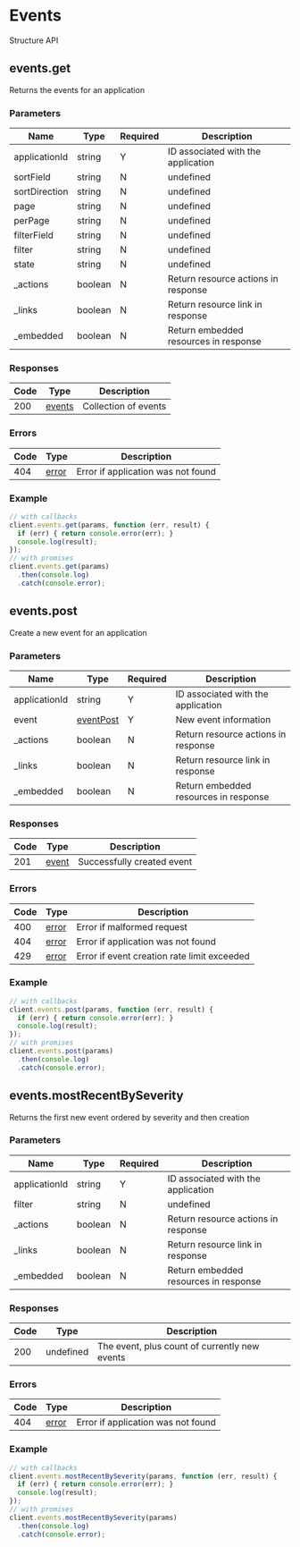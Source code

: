 # Events
Structure API

## events.get
Returns the events for an application



### Parameters
| Name | Type | Required | Description |
| ---- | ---- | -------- | ----------- |
| applicationId | string | Y | ID associated with the application |
| sortField | string | N | undefined |
| sortDirection | string | N | undefined |
| page | string | N | undefined |
| perPage | string | N | undefined |
| filterField | string | N | undefined |
| filter | string | N | undefined |
| state | string | N | undefined |
| _actions | boolean | N | Return resource actions in response |
| _links | boolean | N | Return resource link in response |
| _embedded | boolean | N | Return embedded resources in response |

### Responses
| Code | Type | Description |
| ---- | ---- | ----------- |
| 200 | [events](_schemas.md#events) | Collection of events |

### Errors
| Code | Type | Description |
| ---- | ---- | ----------- |
| 404 | [error](_schemas.md#error) | Error if application was not found |

### Example
```javascript
// with callbacks
client.events.get(params, function (err, result) {
  if (err) { return console.error(err); }
  console.log(result);
});
// with promises
client.events.get(params)
  .then(console.log)
  .catch(console.error);
```
## events.post
Create a new event for an application



### Parameters
| Name | Type | Required | Description |
| ---- | ---- | -------- | ----------- |
| applicationId | string | Y | ID associated with the application |
| event | [eventPost](_schemas.md#eventpost) | Y | New event information |
| _actions | boolean | N | Return resource actions in response |
| _links | boolean | N | Return resource link in response |
| _embedded | boolean | N | Return embedded resources in response |

### Responses
| Code | Type | Description |
| ---- | ---- | ----------- |
| 201 | [event](_schemas.md#event) | Successfully created event |

### Errors
| Code | Type | Description |
| ---- | ---- | ----------- |
| 400 | [error](_schemas.md#error) | Error if malformed request |
| 404 | [error](_schemas.md#error) | Error if application was not found |
| 429 | [error](_schemas.md#error) | Error if event creation rate limit exceeded |

### Example
```javascript
// with callbacks
client.events.post(params, function (err, result) {
  if (err) { return console.error(err); }
  console.log(result);
});
// with promises
client.events.post(params)
  .then(console.log)
  .catch(console.error);
```
## events.mostRecentBySeverity
Returns the first new event ordered by severity and then creation



### Parameters
| Name | Type | Required | Description |
| ---- | ---- | -------- | ----------- |
| applicationId | string | Y | ID associated with the application |
| filter | string | N | undefined |
| _actions | boolean | N | Return resource actions in response |
| _links | boolean | N | Return resource link in response |
| _embedded | boolean | N | Return embedded resources in response |

### Responses
| Code | Type | Description |
| ---- | ---- | ----------- |
| 200 | undefined | The event, plus count of currently new events |

### Errors
| Code | Type | Description |
| ---- | ---- | ----------- |
| 404 | [error](_schemas.md#error) | Error if application was not found |

### Example
```javascript
// with callbacks
client.events.mostRecentBySeverity(params, function (err, result) {
  if (err) { return console.error(err); }
  console.log(result);
});
// with promises
client.events.mostRecentBySeverity(params)
  .then(console.log)
  .catch(console.error);
```
